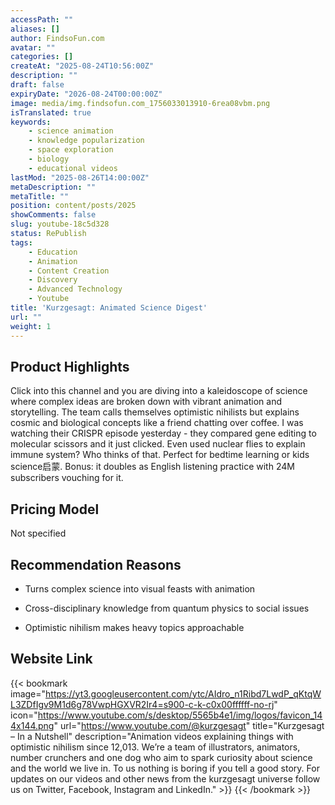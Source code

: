 ```yaml
---
accessPath: ""
aliases: []
author: FindsoFun.com
avatar: ""
categories: []
createAt: "2025-08-24T10:56:00Z"
description: ""
draft: false
expiryDate: "2026-08-24T00:00:00Z"
image: media/img.findsofun.com_1756033013910-6rea08vbm.png
isTranslated: true
keywords:
    - science animation
    - knowledge popularization
    - space exploration
    - biology
    - educational videos
lastMod: "2025-08-26T14:00:00Z"
metaDescription: ""
metaTitle: ""
position: content/posts/2025
showComments: false
slug: youtube-18c5d328
status: RePublish
tags:
    - Education
    - Animation
    - Content Creation
    - Discovery
    - Advanced Technology
    - Youtube
title: 'Kurzgesagt: Animated Science Digest'
url: ""
weight: 1
---
```

## Product Highlights
Click into this channel and you are diving into a kaleidoscope of science where complex ideas are broken down with vibrant animation and storytelling. The team calls themselves optimistic nihilists but explains cosmic and biological concepts like a friend chatting over coffee. I was watching their CRISPR episode yesterday - they compared gene editing to molecular scissors and it just clicked. Even used nuclear flies to explain immune system? Who thinks of that. Perfect for bedtime learning or kids science启蒙. Bonus: it doubles as English listening practice with 24M subscribers vouching for it.

## Pricing Model
<!--more-->Not specified

## Recommendation Reasons
- Turns complex science into visual feasts with animation

- Cross-disciplinary knowledge from quantum physics to social issues

- Optimistic nihilism makes heavy topics approachable

## Website Link
{{< bookmark image="https://yt3.googleusercontent.com/ytc/AIdro_n1Ribd7LwdP_qKtqWL3ZDfIgv9M1d6g78VwpHGXVR2Ir4=s900-c-k-c0x00ffffff-no-rj" icon="https://www.youtube.com/s/desktop/5565b4e1/img/logos/favicon_144x144.png" url="https://www.youtube.com/@kurzgesagt" title="Kurzgesagt – In a Nutshell" description="Animation videos explaining things with optimistic nihilism since 12,013. We’re a team of illustrators, animators, number crunchers and one dog who aim to spark curiosity about science and the world we live in. To us nothing is boring if you tell a good story. For updates on our videos and other news from the kurzgesagt universe follow us on Twitter, Facebook, Instagram and LinkedIn." >}}
{{< /bookmark >}}


